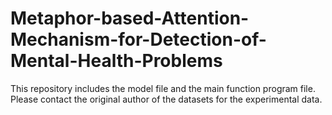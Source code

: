 # Metaphor-based-Attention-Mechanism-for-Detection-of-Mental-Health-Problems
This repository includes the model file and the main function program file. Please contact the original author of the datasets for the experimental data.
